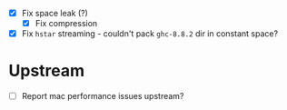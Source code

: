 - [x] Fix space leak (?)
  - [x] Fix compression
- [x] Fix `hstar` streaming - couldn't pack `ghc-8.8.2` dir in constant space?
# Upstream
- [ ] Report mac performance issues upstream?
